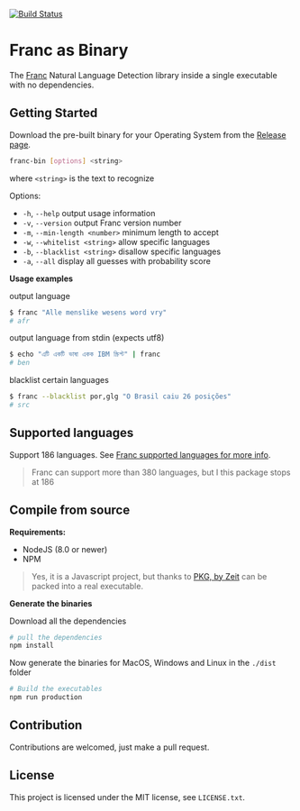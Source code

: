 [![Build Status](https://travis-ci.org/avvertix/franc-bin.svg?branch=master)](https://travis-ci.org/avvertix/franc-bin)

# Franc as Binary

The [Franc](https://github.com/wooorm/franc) Natural Language Detection library inside a single executable with no dependencies.

## Getting Started

Download the pre-built binary for your Operating System from the [Release page](https://github.com/avvertix/franc-bin/releases/latest).

```bash
franc-bin [options] <string>
```

where `<string>` is the text to recognize

Options:

- `-h`, `--help` output usage information
- `-v`, `--version` output Franc version number
- `-m`, `--min-length <number>` minimum length to accept
- `-w`, `--whitelist <string>` allow specific languages
- `-b`, `--blacklist <string>` disallow specific languages
- `-a`, `--all` display all guesses with probability score

**Usage examples**

output language

```bash
$ franc "Alle menslike wesens word vry"
# afr
```

output language from stdin (expects utf8)

```bash
$ echo "এটি একটি ভাষা একক IBM স্ক্রিপ্ট" | franc
# ben
```

blacklist certain languages

```bash
$ franc --blacklist por,glg "O Brasil caiu 26 posições"
# src
```

## Supported languages

Support 186 languages. See [Franc supported languages for more info](https://github.com/wooorm/franc/tree/franc%404.0.0/packages/franc#support).

> Franc can support more than 380 languages, but I this package stops at 186

## Compile from source

**Requirements:**

- NodeJS (8.0 or newer)
- NPM

> Yes, it is a Javascript project, but thanks to [PKG, by Zeit](https://github.com/zeit/pkg) can be packed into a real executable.

**Generate the binaries**

Download all the dependencies

```bash
# pull the dependencies
npm install
```
Now generate the binaries for MacOS, Windows and Linux in the `./dist` folder

```bash
# Build the executables
npm run production
```

## Contribution

Contributions are welcomed, just make a pull request.

## License

This project is licensed under the MIT license, see `LICENSE.txt`.

